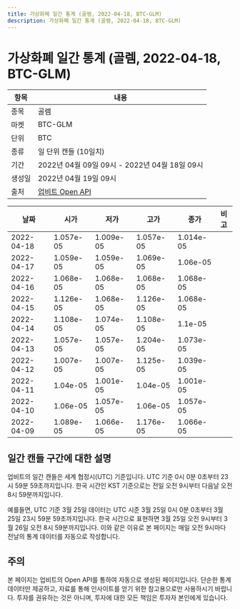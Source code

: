 ```yaml
---
title: 가상화폐 일간 통계 (골렘, 2022-04-18, BTC-GLM)
description: 가상화폐 일간 통계 (골렘, 2022-04-18, BTC-GLM)
---
```



가상화폐 일간 통계 (골렘, 2022-04-18, BTC-GLM)
===

|항목|내용|
|--|--|
|종목|골렘|
|마켓|BTC-GLM|
|단위|BTC|
|종류|일 단위 캔들 (10일치)|
|기간|2022년 04월 09일 09시 - 2022년 04월 18일 09시|
|생성일|2022년 04월 19일 09시|
|출처|[업비트 Open API](https://docs.upbit.com)|


|날짜|시가|저가|고가|종가|비고|
|--|--|--|--|--|--|
|2022-04-18|1.057e-05|1.009e-05|1.057e-05|1.014e-05|    |
|2022-04-17|1.059e-05|1.059e-05|1.069e-05|1.06e-05|    |
|2022-04-16|1.068e-05|1.068e-05|1.068e-05|1.068e-05|    |
|2022-04-15|1.126e-05|1.068e-05|1.126e-05|1.068e-05|    |
|2022-04-14|1.108e-05|1.074e-05|1.108e-05|1.1e-05|    |
|2022-04-13|1.057e-05|1.057e-05|1.204e-05|1.073e-05|    |
|2022-04-12|1.007e-05|1.007e-05|1.125e-05|1.039e-05|    |
|2022-04-11|1.04e-05|1.001e-05|1.04e-05|1.001e-05|    |
|2022-04-10|1.06e-05|1.057e-05|1.06e-05|1.057e-05|    |
|2022-04-09|1.089e-05|1.066e-05|1.176e-05|1.066e-05|    |


일간 캔들 구간에 대한 설명
---


업비트의 일간 캔들은 세계 협정시(UTC) 기준입니다. 
UTC 기준 0시 0분 0초부터 23시 59분 59초까지입니다. 
한국 시간인 KST 기준으로는 전일 오전 9시부터 다음날 오전 8시 59분까지입니다. 


예를들면, UTC 기준 3월 25일 데이터는 UTC 시준 3월 25일 0시 0분 0초부터 3월 25일 23시 59분 59초까지입니다. 
한국 시간으로 표현하면 3월 25일 오전 9시부터 3월 26일 오전 8시 59분까지입니다. 
이와 같은 이유로 본 페이지는 매일 오전 9시마다 전날의 통계 데이터를 자동으로 작성합니다. 


주의
---


본 페이지는 업비트의 Open API를 통하여 자동으로 생성된 페이지입니다. 
단순한 통계 데이터만 제공하고, 자료를 통해 인사이트를 얻기 위한 참고용으로만 사용하시기 바랍니다. 
투자를 권유하는 것은 아니며, 투자에 대한 모든 책임은 투자자 본인에게 있습니다. 
